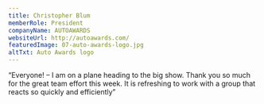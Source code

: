 ```yaml
---
title: Christopher Blum
memberRole: President
companyName: AUTOAWARDS
websiteUrl: http://autoawards.com/
featuredImage: 07-auto-awards-logo.jpg
altTxt: Auto Awards logo
---
```


“Everyone! – I am on a plane heading to the big show. Thank you so much for the great team effort this week. It is refreshing to work with a group that reacts so quickly and efficiently”

